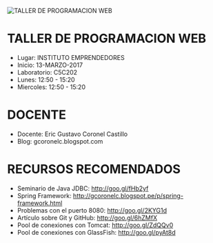 ![TALLER DE PROGRAMACION WEB](https://raw.githubusercontent.com/gcoronelc/USIL_TPW_2017_1_TT/master/USIL_TPW.png)

# TALLER DE PROGRAMACION WEB

- Lugar: INSTITUTO EMPRENDEDORES
- Inicio: 13-MARZO-2017
- Laboratorio: C5C202
- Lunes: 12:50 - 15:20
- Miercoles: 12:50 - 15:20

# DOCENTE

- Docente: Eric Gustavo Coronel Castillo
- Blog: gcoronelc.blogspot.com

# RECURSOS RECOMENDADOS

- Seminario de Java JDBC: http://goo.gl/fHb2yf
- Spring Framework: http://gcoronelc.blogspot.pe/p/spring-framework.html
- Problemas con el puerto 8080: http://goo.gl/2KYG1d
- Artículo sobre Git y GitHub: http://goo.gl/6hZMfX
- Pool de conexiones con Tomcat: http://goo.gl/ZdQQv0
- Pool de conexiones con GlassFish: http://goo.gl/pyAt8d












